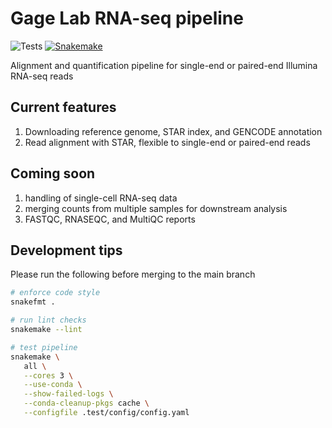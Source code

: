 # Gage Lab RNA-seq pipeline

![Tests](https://github.com/gage-lab/rnaseq/actions/workflows/main.yml/badge.svg)
[![Snakemake](https://img.shields.io/badge/snakemake-≥7.16.0-brightgreen.svg)](https://snakemake.github.io)

Alignment and quantification pipeline for single-end or paired-end Illumina RNA-seq reads

## Current features

1. Downloading reference genome, STAR index, and GENCODE annotation
2. Read alignment with STAR, flexible to single-end or paired-end reads

## Coming soon

1. handling of single-cell RNA-seq data
2. merging counts from multiple samples for downstream analysis
3. FASTQC, RNASEQC, and MultiQC reports

## Development tips

Please run the following before merging to the main branch

```bash
# enforce code style
snakefmt .

# run lint checks
snakemake --lint

# test pipeline
snakemake \
   all \
   --cores 3 \
   --use-conda \
   --show-failed-logs \
   --conda-cleanup-pkgs cache \
   --configfile .test/config/config.yaml 
```